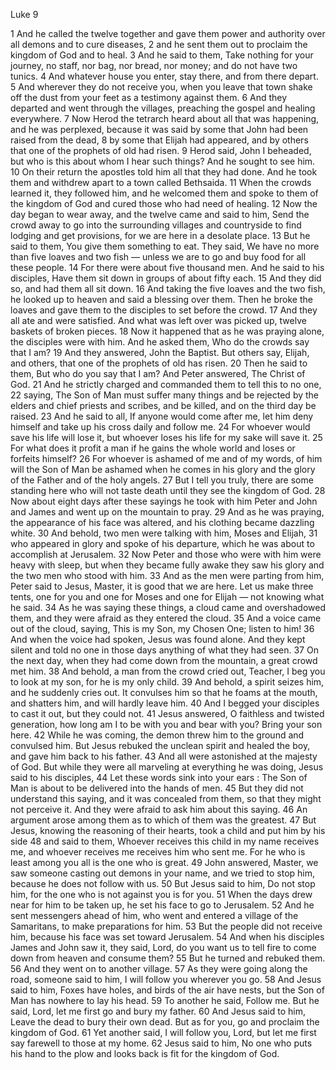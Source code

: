 Luke 9

1	And he called the twelve together and gave them power and authority over all demons and to cure diseases,
2	and he sent them out to proclaim the kingdom of God and to heal.
3	And he said to them, Take nothing for your journey, no staff, nor bag, nor bread, nor money; and do not have two tunics.
4	And whatever house you enter, stay there, and from there depart.
5	And wherever they do not receive you, when you leave that town shake off the dust from your feet as a testimony against them.
6	And they departed and went through the villages, preaching the gospel and healing everywhere.
7	Now Herod the tetrarch heard about all that was happening, and he was perplexed, because it was said by some that John had been raised from the dead,
8	by some that Elijah had appeared, and by others that one of the prophets of old had risen.
9	Herod said, John I beheaded, but who is this about whom I hear such things? And he sought to see him.
10	On their return the apostles told him all that they had done. And he took them and withdrew apart to a town called Bethsaida.
11	When the crowds learned it, they followed him, and he welcomed them and spoke to them of the kingdom of God and cured those who had need of healing.
12	Now the day began to wear away, and the twelve came and said to him, Send the crowd away to go into the surrounding villages and countryside to find lodging and get provisions, for we are here in a desolate place.
13	But he said to them, You give them something to eat. They said, We have no more than five loaves and two fish — unless we are to go and buy food for all these people.
14	For there were about five thousand men. And he said to his disciples, Have them sit down in groups of about fifty each.
15	And they did so, and had them all sit down.
16	And taking the five loaves and the two fish, he looked up to heaven and said a blessing over them. Then he broke the loaves and gave them to the disciples to set before the crowd.
17	And they all ate and were satisfied. And what was left over was picked up, twelve baskets of broken pieces.
18	Now it happened that as he was praying alone, the disciples were with him. And he asked them, Who do the crowds say that I am?
19	And they answered, John the Baptist. But others say, Elijah, and others, that one of the prophets of old has risen.
20	Then he said to them, But who do you say that I am? And Peter answered, The Christ of God.
21	And he strictly charged and commanded them to tell this to no one,
22	saying, The Son of Man must suffer many things and be rejected by the elders and chief priests and scribes, and be killed, and on the third day be raised.
23	And he said to all, If anyone would come after me, let him deny himself and take up his cross daily and follow me.
24	For whoever would save his life will lose it, but whoever loses his life for my sake will save it.
25	For what does it profit a man if he gains the whole world and loses or forfeits himself?
26	For whoever is ashamed of me and of my words, of him will the Son of Man be ashamed when he comes in his glory and the glory of the Father and of the holy angels.
27	But I tell you truly, there are some standing here who will not taste death until they see the kingdom of God.
28	Now about eight days after these sayings he took with him Peter and John and James and went up on the mountain to pray.
29	And as he was praying, the appearance of his face was altered, and his clothing became dazzling white.
30	And behold, two men were talking with him, Moses and Elijah,
31	who appeared in glory and spoke of his departure, which he was about to accomplish at Jerusalem.
32	Now Peter and those who were with him were heavy with sleep, but when they became fully awake they saw his glory and the two men who stood with him.
33	And as the men were parting from him, Peter said to Jesus, Master, it is good that we are here. Let us make three tents, one for you and one for Moses and one for Elijah — not knowing what he said.
34	As he was saying these things, a cloud came and overshadowed them, and they were afraid as they entered the cloud.
35	And a voice came out of the cloud, saying, This is my Son, my Chosen One; listen to him!
36	And when the voice had spoken, Jesus was found alone. And they kept silent and told no one in those days anything of what they had seen.
37	On the next day, when they had come down from the mountain, a great crowd met him.
38	And behold, a man from the crowd cried out, Teacher, I beg you to look at my son, for he is my only child.
39	And behold, a spirit seizes him, and he suddenly cries out. It convulses him so that he foams at the mouth, and shatters him, and will hardly leave him.
40	And I begged your disciples to cast it out, but they could not.
41	Jesus answered, O faithless and twisted generation, how long am I to be with you and bear with you? Bring your son here.
42	While he was coming, the demon threw him to the ground and convulsed him. But Jesus rebuked the unclean spirit and healed the boy, and gave him back to his father.
43	And all were astonished at the majesty of God. But while they were all marveling at everything he was doing, Jesus said to his disciples,
44	Let these words sink into your ears : The Son of Man is about to be delivered into the hands of men.
45	But they did not understand this saying, and it was concealed from them, so that they might not perceive it. And they were afraid to ask him about this saying.
46	An argument arose among them as to which of them was the greatest.
47	But Jesus, knowing the reasoning of their hearts, took a child and put him by his side
48	and said to them, Whoever receives this child in my name receives me, and whoever receives me receives him who sent me. For he who is least among you all is the one who is great.
49	John answered, Master, we saw someone casting out demons in your name, and we tried to stop him, because he does not follow with us.
50	But Jesus said to him, Do not stop him, for the one who is not against you is for you.
51	When the days drew near for him to be taken up, he set his face to go to Jerusalem.
52	And he sent messengers ahead of him, who went and entered a village of the Samaritans, to make preparations for him.
53	But the people did not receive him, because his face was set toward Jerusalem.
54	And when his disciples James and John saw it, they said, Lord, do you want us to tell fire to come down from heaven and consume them?
55	But he turned and rebuked them.
56	And they went on to another village.
57	As they were going along the road, someone said to him, I will follow you wherever you go.
58	And Jesus said to him, Foxes have holes, and birds of the air have nests, but the Son of Man has nowhere to lay his head.
59	To another he said, Follow me. But he said, Lord, let me first go and bury my father.
60	And Jesus said to him, Leave the dead to bury their own dead. But as for you, go and proclaim the kingdom of God.
61	Yet another said, I will follow you, Lord, but let me first say farewell to those at my home.
62	Jesus said to him, No one who puts his hand to the plow and looks back is fit for the kingdom of God.

